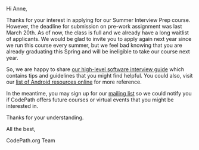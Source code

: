 Hi Anne,

Thanks for your interest in applying for our Summer Interview Prep course. However, the deadline for submission on pre-work assignment was last March 20th. As of now, the class is full and we already have a long waitlist of applicants. We would be glad to invite you to apply again next year since we run this course every summer, but we feel bad knowing that you are already graduating this Spring and will be ineligible to take our course next year.

So, we are happy to share [our high-level software interview guide](http://tinyurl.com/codepathinterviewguide) which contains tips and guidelines that you might find helpful. You could also, visit our [list of Android resources online](http://guides.codepath.com/android/Beginning-Android-Resources#beginning-android-resources) for more reference.

In the meantime, you may sign up for our [mailing list](https://share.hsforms.com/1eg_EOoQpR4ObU4s8fUES2Q36gst) so we could notify you if CodePath offers future courses or virtual events that you might be interested in.

Thanks for your understanding.

All the best,

CodePath.org Team
